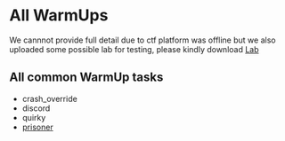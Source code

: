 # All WarmUps
We cannnot provide full detail due to ctf platform was offline but we also uploaded some possible lab for testing, please kindly download [Lab](https://github.com/vichhika/CTF-Writeup/tree/main/NahamCon%20CTF%202022/Lab)

## All common WarmUp tasks 
- crash_override
- discord
- quirky
- [prisoner](https://github.com/soklaysam/nahamcon-ctf-2022/tree/main/Prisoner)

